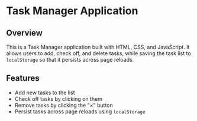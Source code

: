 # Task Manager Application

## Overview

This is a Task Manager application built with HTML, CSS, and JavaScript. It allows users to add, check off, and delete tasks, while saving the task list to `localStorage` so that it persists across page reloads.

## Features

- Add new tasks to the list
- Check off tasks by clicking on them
- Remove tasks by clicking the "×" button
- Persist tasks across page reloads using `localStorage`


